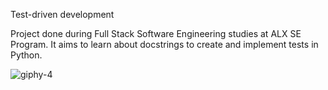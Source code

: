 Test-driven development


Project done during Full Stack Software Engineering studies at ALX SE Program. It aims to learn about docstrings to create and implement tests in Python.


![giphy-4](https://user-images.githubusercontent.com/99334158/175288326-8901c056-06ac-4e10-a39e-b182c71b8d85.gif)
